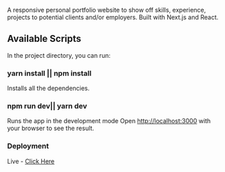 A responsive personal portfolio website to show off skills, experience, projects to potential clients and/or employers. Built with Next.js and React.

## Available Scripts

In the project directory, you can run:

### yarn install || npm install

Installs all the dependencies.


### npm run dev|| yarn dev

Runs the app in the development mode
Open [http://localhost:3000](http://localhost:3000) with your browser to see the result.



### Deployment

Live - [Click Here](https://thirsty-kepler-245d32.netlify.app/)
